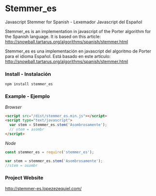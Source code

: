 # Stemmer_es
Javascript Stemmer for Spanish - Lexemador Javascript del Español

Stemmer_es is an implementation in javascript of the Porter algorithm for the Spanish language. It is based on this article: http://snowball.tartarus.org/algorithms/spanish/stemmer.html

Stemmer_es es una implementación en javascript del algoritmo de Porter para el idioma Español. Está basado en este artículo: http://snowball.tartarus.org/algorithms/spanish/stemmer.html

### Install - Instalación
```
npm install stemmer_es
```

### Example - Ejemplo

*Browser*
```html
<script src="/dist/stemmer_es.min.js"></script>
<script type="text/javascript">
  var stem = Stemmer_es.stem('Asombrosamente');
  // stem = asombr
</script>
```

*Node*
```javascript
const stemmer_es = require('stemmer_es');

var stem = stemmer_es.stem('Asombrosamente');
//stem = asombr
```

### Project Website
http://stemmer-es.lopezezequiel.com/

